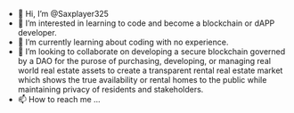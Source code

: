 - 👋 Hi, I’m @Saxplayer325
- 👀 I’m interested in learning to code and become a blockchain or dAPP developer. 
- 🌱 I’m currently learning about coding with no experience.
- 💞️ I’m looking to collaborate on developing a secure blockchain governed by a DAO for the purose of purchasing, developing, or managing real world real estate assets to create a transparent rental real estate market which shows the true availability or rental homes to the public while maintaining privacy of residents and stakeholders.
- 📫 How to reach me ...

<!---
Saxplayer325/Saxplayer325 is a ✨ special ✨ repository because its `README.md` (this file) appears on your GitHub profile.
You can click the Preview link to take a look at your changes.
--->
